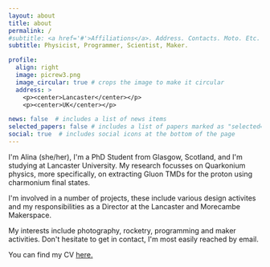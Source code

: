 ```yaml
---
layout: about
title: about
permalink: /
#subtitle: <a href='#'>Affiliations</a>. Address. Contacts. Moto. Etc.
subtitle: Physicist, Programmer, Scientist, Maker.

profile:
  align: right
  image: picrew3.png
  image_circular: true # crops the image to make it circular
  address: >
    <p><center>Lancaster</center></p>
    <p><center>UK</center></p>

news: false  # includes a list of news items
selected_papers: false # includes a list of papers marked as "selected={true}"
social: true  # includes social icons at the bottom of the page
---
```


I'm Alina (she/her), I'm a PhD Student from Glasgow, Scotland, and I'm studying at Lancaster University. My research focusses on Quarkonium physics, more specifically, on extracting Gluon TMDs for the proton using charmonium final states. 

I'm involved in a number of projects, these include various design activites and my responsibilities as a Director at the Lancaster and Morecambe Makerspace.

My interests include photography, rocketry, programming and maker activities. Don't hesitate to get in contact, I'm most easily reached by email.

You can find my CV <a href="/assets/pdf/cv.pdf">here.</a>
